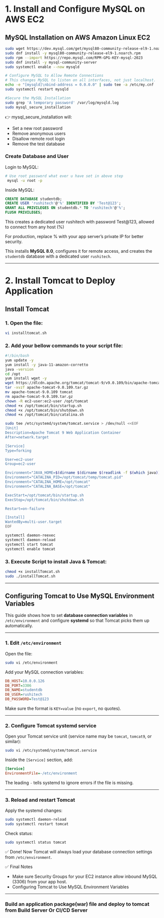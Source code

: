# 1. Install and Configure MySQL on AWS EC2

## MySQL Installation on AWS Amazon Linux EC2

```bash
sudo wget https://dev.mysql.com/get/mysql80-community-release-el9-1.noarch.rpm
sudo dnf install -y mysql80-community-release-el9-1.noarch.rpm
sudo rpm --import https://repo.mysql.com/RPM-GPG-KEY-mysql-2023
sudo dnf install -y mysql-community-server
sudo systemctl enable --now mysqld

# Configure MySQL to Allow Remote Connections
# This changes MySQL to listen on all interfaces, not just localhost.
echo -e "[mysqld]\nbind-address = 0.0.0.0" | sudo tee -a /etc/my.cnf
sudo systemctl restart mysqld

#Secure the MySQL Installation
sudo grep 'A temporary password' /var/log/mysqld.log
sudo mysql_secure_installation
```

👉 mysql_secure_installation will:
- Set a new root password
- Remove anonymous users
- Disallow remote root login
- Remove the test database

### Create Database and User

Login to MySQL:

```bash
# Use root password what ever u have set in above step
 mysql -u root -p
```

Inside MySQL:

```sql
CREATE DATABASE studentdb;
CREATE USER 'rushitech'@'%' IDENTIFIED BY 'Test@123';
GRANT ALL PRIVILEGES ON studentdb.* TO 'rushitech'@'%';
FLUSH PRIVILEGES;
```

This creates a dedicated user rushitech with password Test@123, allowed to connect from any host (%)

For production, replace % with your app server’s private IP for better security.

This installs **MySQL 8.0**, configures it for remote access, and creates the `studentdb` database with a dedicated user `rushitech`.

---
# 2. Install Tomcat to Deploy Application 

## Install Tomcat

### 1. Open the file:

```bash
vi installtomcat.sh
```

### 2. Add your bellow commands to your script file:

```bash
#!/bin/bash
yum update -y
yum install -y java-11-amazon-corretto
java -version
cd /opt
yum install wget -y
wget https://dlcdn.apache.org/tomcat/tomcat-9/v9.0.109/bin/apache-tomcat-9.0.109.tar.gz
tar -xvzf apache-tomcat-9.0.109.tar.gz
mv apache-tomcat-9.0.109 tomcat
rm apache-tomcat-9.0.109.tar.gz
chown -R ec2-user:ec2-user /opt/tomcat
chmod +x /opt/tomcat/bin/startup.sh
chmod +x /opt/tomcat/bin/shutdown.sh
chmod +x /opt/tomcat/bin/catalina.sh

sudo tee /etc/systemd/system/tomcat.service > /dev/null <<EOF
[Unit]
Description=Apache Tomcat 9 Web Application Container
After=network.target

[Service]
Type=forking

User=ec2-user
Group=ec2-user

Environment="JAVA_HOME=$(dirname $(dirname $(readlink -f $(which java))))"
Environment="CATALINA_PID=/opt/tomcat/temp/tomcat.pid"
Environment="CATALINA_HOME=/opt/tomcat"
Environment="CATALINA_BASE=/opt/tomcat"

ExecStart=/opt/tomcat/bin/startup.sh
ExecStop=/opt/tomcat/bin/shutdown.sh

Restart=on-failure

[Install]
WantedBy=multi-user.target
EOF

systemctl daemon-reexec
systemctl daemon-reload
systemctl start tomcat
systemctl enable tomcat
```

### 3. Execute Script to install Java & Tomcat:

```bash
chmod +x installTomcat.sh
sudo ./installTomcat.sh
```
---
## Configuring Tomcat to Use MySQL Environment Variables

This guide shows how to set **database connection variables** in `/etc/environment` and configure **systemd** so that Tomcat picks them up automatically.

---

### 1. Edit `/etc/environment`

Open the file:

```bash
sudo vi /etc/environment
```

Add your MySQL connection variables:

```ini
DB_HOST=10.0.0.126
DB_PORT=3306
DB_NAME=studentdb
DB_USER=rushitech
DB_PASSWORD=Test@123
```

Make sure the format is `KEY=value` (no `export`, no quotes).

---

### 2. Configure Tomcat systemd service

Open your Tomcat service unit (service name may be `tomcat`, `tomcat9`, or similar):

```bash
sudo vi /etc/systemd/system/tomcat.service
```

Inside the `[Service]` section, add:

```ini
[Service]
EnvironmentFile=-/etc/environment
```

The leading `-` tells systemd to ignore errors if the file is missing.

---

### 3. Reload and restart Tomcat

Apply the systemd changes:

```bash
sudo systemctl daemon-reload
sudo systemctl restart tomcat
```

Check status:

```bash
sudo systemctl status tomcat
```

✅ Done! Now Tomcat will always load your database connection settings from `/etc/environment`.


✅ Final Notes
- Make sure Security Groups for your EC2 instance allow inbound MySQL (3306) from your app host.
- Configuring Tomcat to Use MySQL Environment Variables
---

### Build an application package(war) file and deploy to tomcat from Build Server Or CI/CD Server